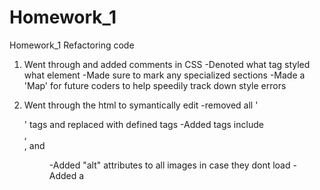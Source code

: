 # Homework_1
Homework_1 Refactoring code

1. Went through and added comments in CSS
-Denoted what tag styled what element
-Made sure to mark any specialized sections
-Made a 'Map' for future coders to help speedily track down style errors

2. Went through the html to symantically edit
-removed all '<div>' tags and replaced with defined tags
-Added tags include <nav>, <footer>, and <figure>
-Added "alt" attributes to all images in case they dont load
-Added a <title> Element
-Formatted the HTML with 'Prettier'

3. Added notes to this 'ReadMe' To help keep the changes straight
